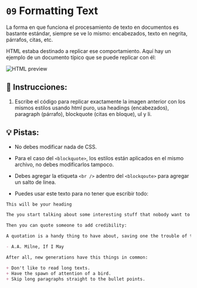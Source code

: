 # `09` Formatting Text

La forma en que funciona el procesamiento de texto en documentos es bastante estándar, siempre se ve lo mismo: encabezados, texto en negrita, párrafos, citas, etc.

HTML estaba destinado a replicar ese comportamiento. Aquí hay un ejemplo de un documento típico que se puede replicar con él:

![HTML preview](../../.learn/assets/09-formating-text.png?raw=true)

## 📝 Instrucciones:

1. Escribe el código para replicar exactamente la imagen anterior con los mismos estilos usando html puro, usa headings (encabezados), paragraph (párrafo), blockquote (citas en bloque), ul y li.

## 💡 Pistas:

+ No debes modificar nada de CSS.

+ Para el caso del `<blockquote>`, los estilos están aplicados en el mismo archivo, no debes modificarlos tampoco.

+ Debes agregar la etiqueta `<br />` adentro del `<blockqoute>` para agregar un salto de linea.

+ Puedes usar este texto para no tener que escribir todo:

```md
This will be your heading

The you start talking about some interesting stuff that nobody want to read

Then you can quote someone to add credibility:

A quotation is a handy thing to have about, saving one the trouble of thinking

- A.A. Milne, If I May

After all, new generations have this things in common:

+ Don't like to read long texts.
+ Have the spawn of attention of a bird.
+ Skip long paragraphs straight to the bullet points.
```